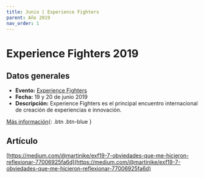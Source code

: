 ```yaml
---
title: Junio | Experience Fighters
parent: Año 2019
nav_order: 1
---
```


# Experience Fighters 2019

## Datos generales
* **Evento:** [Experience Fighters](https://experiencefighters.com/5)
* **Fecha:** 19 y 20 de junio 2019
* **Descripción:** Experience Fighters es el principal encuentro internacional de creación de experiencias e innovación.

[Más información](https://experiencefighters.com/){: .btn  .btn-blue }

## Artículo
[https://medium.com/@martinike/exf19-7-obviedades-que-me-hicieron-reflexionar-77006925fa6d](https://medium.com/@martinike/exf19-7-obviedades-que-me-hicieron-reflexionar-77006925fa6d)
